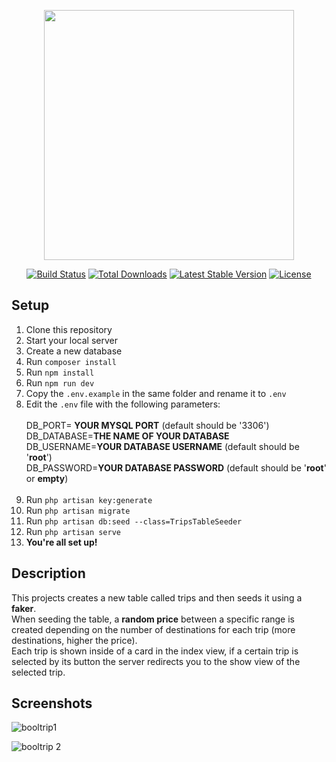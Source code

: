 <p align="center"><img src="https://s29.postimg.cc/xqf5iv9kn/laravel_logo_white.png" width="400"></p>

<p align="center">
<a href="https://travis-ci.org/laravel/framework"><img src="https://travis-ci.org/laravel/framework.svg" alt="Build Status"></a>
<a href="https://packagist.org/packages/laravel/framework"><img src="https://poser.pugx.org/laravel/framework/d/total.svg" alt="Total Downloads"></a>
<a href="https://packagist.org/packages/laravel/framework"><img src="https://poser.pugx.org/laravel/framework/v/stable.svg" alt="Latest Stable Version"></a>
<a href="https://packagist.org/packages/laravel/framework"><img src="https://poser.pugx.org/laravel/framework/license.svg" alt="License"></a>
</p>

## Setup
1. Clone this repository
2. Start your local server
3. Create a new database
4. Run ```composer install```
5. Run ```npm install```
6. Run ```npm run dev```
7. Copy the ```.env.example``` in the same folder and rename it to ```.env```
8. Edit the ```.env``` file  with the following parameters: <br> <br>
DB_PORT= **YOUR MYSQL PORT** (default should be '3306')<br>
DB_DATABASE=**THE NAME OF YOUR DATABASE**<br>
DB_USERNAME=**YOUR DATABASE USERNAME** (default should be '**root**')<br>
DB_PASSWORD=**YOUR DATABASE PASSWORD** (default should be '**root**' or **empty**)<br><br>
8. Run ```php artisan key:generate```<br>
9. Run ```php artisan migrate```<br>
10. Run ```php artisan db:seed --class=TripsTableSeeder```
11. Run ```php artisan serve```<br>
12. **You're all set up!**

## Description
This projects creates a new table called trips and then seeds it using a **faker**.<br>
When seeding the table, a **random price** between a specific range is created depending on the number of destinations for each trip (more destinations, higher the price).<br>
Each trip is shown inside of a card in the index view, if a certain trip is selected by its button the server redirects you to the show view of the selected trip.

## Screenshots

![booltrip1](https://user-images.githubusercontent.com/85038274/151713950-f97eaa9f-6a71-462c-9b65-bac31affe46b.PNG)

![booltrip 2](https://user-images.githubusercontent.com/85038274/151713952-454399ef-bb30-428f-8f81-07cb98301dbf.PNG)


